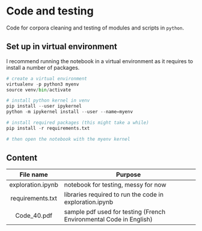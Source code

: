 # Code and testing



Code for corpora cleaning and testing of modules and scripts in `python`.



## Set up in virtual environment

I recommend running the notebook in a virtual environment as it requires to install a number of packages. 

```python
# create a virtual environment
virtualenv -p python3 myenv
source venv/bin/activate

# install python kernel in venv
pip install --user ipykernel
python -m ipykernel install --user --name=myenv

# install required packages (this might take a while)
pip install -r requirements.txt

# then open the notebook with the myenv kernel
```

## Content

|    File name         | Purpose                                                      |
| :-------------:      | ------------------------------------------------------------ |
|  exploration.ipynb   | notebook for testing, messy for now                           |
| requirements.txt     | libraries required to run the code in exploration.ipynb            |
| Code_40.pdf          | sample pdf used for testing (French Environmental Code in English) |

